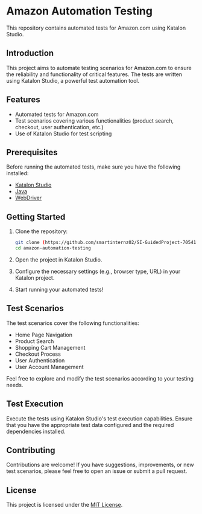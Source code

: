 # Amazon Automation Testing

This repository contains automated tests for Amazon.com using Katalon Studio.


## Introduction

This project aims to automate testing scenarios for Amazon.com to ensure the reliability and functionality of critical features. The tests are written using Katalon Studio, a powerful test automation tool.

## Features

- Automated tests for Amazon.com
- Test scenarios covering various functionalities (product search, checkout, user authentication, etc.)
- Use of Katalon Studio for test scripting

## Prerequisites

Before running the automated tests, make sure you have the following installed:

- [Katalon Studio](https://www.katalon.com/)
- [Java](https://www.java.com/en/download/)
- [WebDriver](https://www.selenium.dev/documentation/en/webdriver/)

## Getting Started

1. Clone the repository:

    ```bash
    git clone (https://github.com/smartinternz02/SI-GuidedProject-705416-1704880030.git)
    cd amazon-automation-testing
    ```

2. Open the project in Katalon Studio.

3. Configure the necessary settings (e.g., browser type, URL) in your Katalon project.

4. Start running your automated tests!

## Test Scenarios

The test scenarios cover the following functionalities:

- Home Page Navigation
- Product Search
- Shopping Cart Management
- Checkout Process
- User Authentication
- User Account Management

Feel free to explore and modify the test scenarios according to your testing needs.

## Test Execution

Execute the tests using Katalon Studio's test execution capabilities. Ensure that you have the appropriate test data configured and the required dependencies installed.

## Contributing

Contributions are welcome! If you have suggestions, improvements, or new test scenarios, please feel free to open an issue or submit a pull request.

## License

This project is licensed under the [MIT License](LICENSE).

